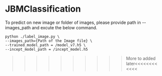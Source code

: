 # JBMClassification
To predict on new image or folder of images, please provide path in --images_path and excute the below command. 

```
python ./label_image.py \
--images_path={Path of the Image file} \
--trained_model_path = /model_v7.h5 \
--incept_model_path = /incept_model.h5 
```


>>>>>>>>>>More to added later<<<<<<<<<<<<
